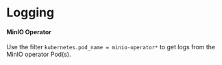 # Logging

#### MinIO Operator

Use the filter `kubernetes.pod_name = minio-operator*` to get logs from the MinIO operator Pod(s).
